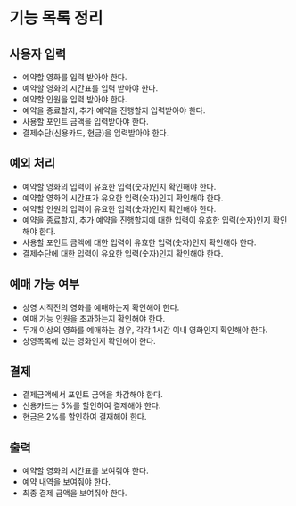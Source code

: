 # 기능 목록 정리

## 사용자 입력
 - 예약할 영화를 입력 받아야 한다.
 - 예약할 영화의 시간표를 입력 받아야 한다.
 - 예약할 인원을 입력 받아야 한다.
 - 예약을 종료할지, 추가 예약을 진행할지 입력받아야 한다.
 - 사용할 포인트 금액을 입력받아야 한다.
 - 결제수단(신용카드, 현금)을 입력받아야 한다.
 
## 예외 처리
 - 예약할 영화의 입력이 유효한 입력(숫자)인지 확인해야 한다.
 - 예약할 영화의 시간표가 유요한 입력(숫자)인지 확인해야 한다.
 - 예약할 인원의 입력이 유요한 입력(숫자)인지 확인해야 한다.
 - 예약을 종료할지, 추가 예약을 진행할지에 대한 입력이 유효한 입력(숫자)인지 확인해야 한다.
 - 사용할 포인트 금액에 대한 입력이 유효한 입력(숫자)인지 확인해야 한다.
 - 결제수단에 대한 입력이 유요한 입력(숫자)인지 확인해야 한다.

## 예매 가능 여부
 - 상영 시작전의 영화를 예매하는지 확인해야 한다.
 - 예매 가능 인원을 초과하는지 확인해야 한다.
 - 두개 이상의 영화를 예매하는 경우, 각각 1시간 이내 영화인지 확인해야 한다.
 - 상영목록에 있는 영화인지 확인해야 한다.
 
## 결제
 - 결제금액에서 포인트 금액을 차감해야 한다.
 - 신용카드는 5%를 할인하여 결제해야 한다.
 - 현금은 2%를 할인하여 결재해야 한다.
 
## 출력 
 - 예약할 영화의 시간표를 보여줘야 한다.
 - 예약 내역을 보여줘야 한다.
 - 최종 결제 금액을 보여줘야 한다.
 
  
